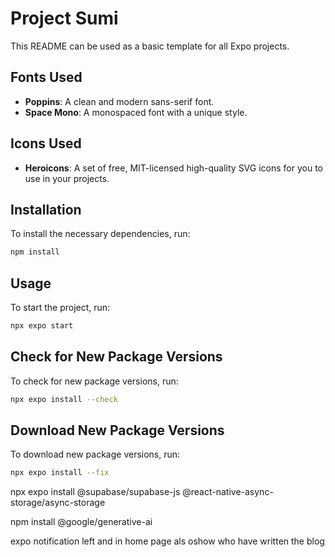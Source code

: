 # Project Sumi

This README can be used as a basic template for all Expo projects.

## Fonts Used

- **Poppins**: A clean and modern sans-serif font.
- **Space Mono**: A monospaced font with a unique style.

## Icons Used

- **Heroicons**: A set of free, MIT-licensed high-quality SVG icons for you to use in your projects.

## Installation

To install the necessary dependencies, run:

```bash
npm install
```

## Usage

To start the project, run:

```bash
npx expo start
```

## Check for New Package Versions

To check for new package versions, run:

```bash
npx expo install --check
```

## Download New Package Versions

To download new package versions, run:

```bash
npx expo install --fix
```

npx expo install @supabase/supabase-js @react-native-async-storage/async-storage

npm install @google/generative-ai

expo notification left
and in home page als oshow who have written the blog
